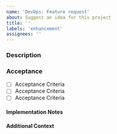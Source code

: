 ```yaml
---
name: 'DevOps: Feature request'
about: Suggest an idea for this project
title: ''
labels: 'enhancement'
assignees: ''
---
```


### Description

<!-- A clear and concise description of what the problem is. -->

### Acceptance

- [ ] Acceptance Criteria
- [ ] Acceptance Criteria
- [ ] Acceptance Criteria

#### Implementation Notes

<!-- A clear and concise description of any implementation details to be considered. -->

#### Additional Context

<!-- Add any other context or screenshots about the feature request here. -->
